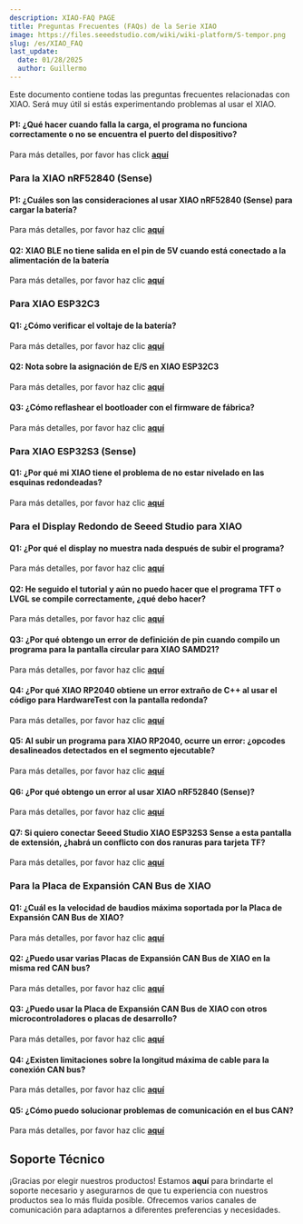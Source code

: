 ```yaml
---
description: XIAO-FAQ PAGE
title: Preguntas Frecuentes (FAQs) de la Serie XIAO
image: https://files.seeedstudio.com/wiki/wiki-platform/S-tempor.png
slug: /es/XIAO_FAQ
last_update:
  date: 01/28/2025
  author: Guillermo
---
```


Este documento contiene todas las preguntas frecuentes relacionadas con XIAO. Será muy útil si estás experimentando problemas al usar el XIAO.

#### P1: ¿Qué hacer cuando falla la carga, el programa no funciona correctamente o no se encuentra el puerto del dispositivo?

Para más detalles, por favor has click [**aquí**](/noport_upload_fails)

### Para la XIAO nRF52840 (Sense)

#### P1: ¿Cuáles son las consideraciones al usar XIAO nRF52840 (Sense) para cargar la batería?

Para más detalles, por favor haz clic [**aquí**](/battery_charging_considerations)

#### Q2: XIAO BLE no tiene salida en el pin de 5V cuando está conectado a la alimentación de la batería

Para más detalles, por favor haz clic [**aquí**](/bat_5vNo_OUTPUT)

### Para XIAO ESP32C3

#### Q1: ¿Cómo verificar el voltaje de la batería?

Para más detalles, por favor haz clic [**aquí**](/check_battery_voltage)

#### Q2: Nota sobre la asignación de E/S en XIAO ESP32C3

Para más detalles, por favor haz clic [**aquí**](/exp32c3_d9_d6_d8)

#### Q3: ¿Cómo reflashear el bootloader con el firmware de fábrica?

Para más detalles, por favor haz clic [**aquí**](/reflash_the_bootloader)

### Para XIAO ESP32S3 (Sense)

#### Q1: ¿Por qué mi XIAO tiene el problema de no estar nivelado en las esquinas redondeadas?

Para más detalles, por favor haz clic [**aquí**](/not_being_flush)

### Para el Display Redondo de Seeed Studio para XIAO

#### Q1: ¿Por qué el display no muestra nada después de subir el programa?

Para más detalles, por favor haz clic [**aquí**](/DO_NOT_display)

#### Q2: He seguido el tutorial y aún no puedo hacer que el programa TFT o LVGL se compile correctamente, ¿qué debo hacer?

Para más detalles, por favor haz clic [**aquí**](/TFT_or_LVGL_program)

#### Q3: ¿Por qué obtengo un error de definición de pin cuando compilo un programa para la pantalla circular para XIAO SAMD21?

Para más detalles, por favor haz clic [**aquí**](/pin_definition_error)

#### Q4: ¿Por qué XIAO RP2040 obtiene un error extraño de C++ al usar el código para HardwareTest con la pantalla redonda?

Para más detalles, por favor haz clic [**aquí**](/error_when_using_the_code)

#### Q5: Al subir un programa para XIAO RP2040, ocurre un error: ¿opcodes desalineados detectados en el segmento ejecutable?

Para más detalles, por favor haz clic [**aquí**](/uploading_while_an_error-rp2040)

#### Q6: ¿Por qué obtengo un error al usar XIAO nRF52840 (Sense)?

Para más detalles, por favor haz clic [**aquí**](/error_when_use_XIAOnRF52840)

#### Q7: Si quiero conectar Seeed Studio XIAO ESP32S3 Sense a esta pantalla de extensión, ¿habrá un conflicto con dos ranuras para tarjeta TF?

Para más detalles, por favor haz clic [**aquí**](/two_TF_card)

### Para la Placa de Expansión CAN Bus de XIAO

#### Q1: ¿Cuál es la velocidad de baudios máxima soportada por la Placa de Expansión CAN Bus de XIAO?

Para más detalles, por favor haz clic [**aquí**](/the_maximum_baud_rate)

#### Q2: ¿Puedo usar varias Placas de Expansión CAN Bus de XIAO en la misma red CAN bus?

Para más detalles, por favor haz clic [**aquí**](/multiple_in_the_same_CAN)

#### Q3: ¿Puedo usar la Placa de Expansión CAN Bus de XIAO con otros microcontroladores o placas de desarrollo?

Para más detalles, por favor haz clic [**aquí**](/in_other_microcontrollers_or_development_boards)

#### Q4: ¿Existen limitaciones sobre la longitud máxima de cable para la conexión CAN bus?

Para más detalles, por favor haz clic [**aquí**](/limitations_on_the_maximum_cable_length)

#### Q5: ¿Cómo puedo solucionar problemas de comunicación en el bus CAN?

Para más detalles, por favor haz clic [**aquí**](/troubleshoot_CAN_communication_issues)

## Soporte Técnico

¡Gracias por elegir nuestros productos! Estamos **aquí** para brindarte el soporte necesario y asegurarnos de que tu experiencia con nuestros productos sea lo más fluida posible. Ofrecemos varios canales de comunicación para adaptarnos a diferentes preferencias y necesidades.

<div class="button_tech_support_container">
<a href="https://forum.seeedstudio.com/" class="button_forum"></a>
<a href="https://www.seeedstudio.com/contacts" class="button_email"></a>
</div>

<div class="button_tech_support_container">
<a href="https://discord.gg/eWkprNDMU7" class="button_discord"></a>
<a href="https://github.com/Seeed-Studio/wiki-documents/discussions/69" class="button_discussion"></a>
</div>
